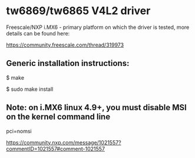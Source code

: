 # tw6869/tw6865 V4L2 driver

Freescale/NXP i.MX6 - primary platform on which the driver is tested, more details can be found here:

https://community.freescale.com/thread/319973

## Generic installation instructions:

$ make

$ sudo make install

## Note: on i.MX6 linux 4.9+, you must disable MSI on the kernel command line

pci=nomsi

https://community.nxp.com/message/1021557?commentID=1021557#comment-1021557
